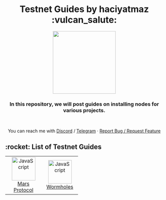 <h1 align="center">Testnet Guides by haciyatmaz :vulcan_salute:</h1>
<p align="center">
	<img height="200" height="auto" src="https://avatars.githubusercontent.com/u/35812219"></br>
<h3 align="center">In this repository, we will post guides on installing nodes for various projects.</h3></br>
	</p>

<p align="center">
You can reach me with <a href="https://discord.com/users/401788522765484043">Discord</a> / <a href="https://t.me/haciyatmaz">Telegram</a>  ·  <a href="https://github.com/hcytmz/Testnet-Guides/issues">Report Bug / Request Feature</a>   
	</p>


<h2 align="left" id="list-testnets"> :rocket: List of Testnet Guides</h2>
<table width='100%'>
  <tr>
    <td align="center" width="100">
      <a href="./Mars Protocol">
        <img src="https://github.com/hcytmz/Testnet-Guides/blob/main/logos/mars.svg" width="75" height="75" alt="JavaScript" />
      </a>
      <br>
      <a href="./Mars Protocol"> Mars Protocol
      </a>
    </td>
    <td align="center" width="100">
      <a href="./Wormholes">
        <img src="https://github.com/hcytmz/Testnet-Guides/blob/main/logos/wormholes.png" width="75" height="75" alt="JavaScript" />
      </a>
      <br>
      <a href="./Wormholes"> Wormholes
      </a>
    </td>
  </tr>
</table>
<br>
